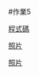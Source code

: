 #作業5

[程式碼](https://github.com/40957039o/README.md/blob/main/homework5/main.js)

[照片](https://github.com/40957039o/README.md/blob/main/homework5/%E8%9E%A2%E5%B9%95%E6%93%B7%E5%8F%96%E7%95%AB%E9%9D%A2%202023-05-23%20222114.png)

[照片](https://github.com/40957039o/README.md/blob/main/homework5/%E8%9E%A2%E5%B9%95%E6%93%B7%E5%8F%96%E7%95%AB%E9%9D%A2%202023-05-23%20222629.png)
